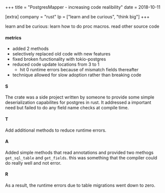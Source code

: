 +++
title = "PostgresMapper - increasing code realibility"
date = 2018-10-11

[extra]
company = "rust"
lp = ["learn and be curious", "think big"]
+++

learn and be curious: learn how to do proc macros. read other source code

#### metrics
- added 2 methods
- selectively replaced old code with new features
- fixed broken functionality with tokio-postgres
- reduced code update locations from 3 to 1
  - hit 0 runtime errors because of mismatch fields thereafter
- technique allowed for slow adoption rather than breaking code

#### S
The crate was a side project written by someone to provide some simple deserialization capabilites for postgres in rust. It addressed a important need but failed to do any field name checks at compile time.

#### T
Add additional methods to reduce runtime errors.

#### A
Added simple methods that read annotations and provided two methogs `get_sql_table` and `get_fields`. this was something that the compiler could do really well and not error.

#### R
As a result, the runtime errors due to table migrations went down to zero.
